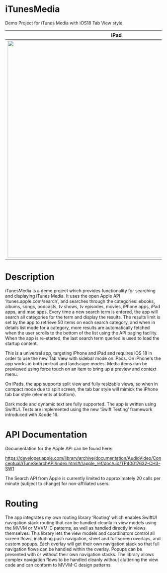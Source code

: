   # iTunesMedia
Demo Project for iTunes Media with iOS18 Tab View style.

iPad|iPhone
--|--
<img src="https://github.com/user-attachments/assets/db42e03c-9886-4efd-ad3c-c56288c35fff" width="700" />|<img src="https://github.com/user-attachments/assets/edb254bd-3065-4e0c-8143-ed66c2c7220d" width="228" />
# Description

iTunesMedia is a demo project which provides functionality for searching and displaying iTunes Media. It uses the open Apple API ‘itunes.apple.com/search', and searches through the categories: 
ebooks, albums, songs, podcasts, tv shows, tv episodes, movies, iPhone apps, iPad apps, and mac apps. Every time a new search term is entered, the app will search all categories for the term and display the results. The results limit is set by the app to retrieve 50 items on each search category, and when in details list mode for a category, more results are automatically fetched when the user scrolls to the bottom of the list using the API paging facility.  When the app is re-started, the last search term queried is used to load the startup content.

This is a universal app, targeting iPhone and iPad and requires iOS 18 in order to use the new Tab View with sidebar mode on iPads. On iPhone's the app works in both portrait and landscape modes. Media items can be previewed using force touch on an item to bring up a preview and context menu.

On iPads, the app supports split view and fully resizable views, so when in compact mode due to split screen, the tab bar style will mimick the iPhone tab bar style (elements at bottom).

Dark mode and dynamic text are fully supported.  The app is written using SwiftUI. Tests are implemented using the new ‘Swift Testing’ framework introduced with Xcode 16.

# API Documentation

Documentation for the Apple API can be found here:

https://developer.apple.com/library/archive/documentation/AudioVideo/Conceptual/iTuneSearchAPI/index.html#//apple_ref/doc/uid/TP40017632-CH3-SW1

The Search API from Apple is currently limited to approximately 20 calls per minute (subject to change) for non-affiliated users.

# Routing

The app integrates my own routing library ‘Routing’ which enables SwiftUI navigation stack routing that can be handled cleanly in view models using the MVVM or MVVM-C patterns, as well as handled directly in views themselves.  This library lets the view models and coordinators control all screen flows, including push navigation, sheet and full screen overlays, and custom popups.  Each overlay will get their own navigation stack so that full navigation flows can be handled within the overlay.  Popups can be presented with or without their own navigation stacks.  The library allows complex navigation flows to be handled cleanly without cluttering the view code and can conform to MVVM-C design patterns.

